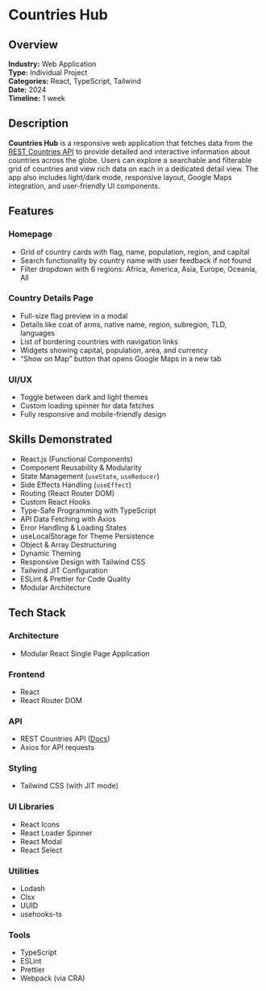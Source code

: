 # Countries Hub



## Overview

**Industry:** Web Application  
**Type:** Individual Project  
**Categories:** React, TypeScript, Tailwind  
**Date:** 2024  
**Timeline:** 1 week

## Description

**Countries Hub** is a responsive web application that fetches data from the [REST Countries API](https://restcountries.com/v3.1/) to provide detailed and interactive information about countries across the globe. Users can explore a searchable and filterable grid of countries and view rich data on each in a dedicated detail view. The app also includes light/dark mode, responsive layout, Google Maps integration, and user-friendly UI components.

## Features

### Homepage

- Grid of country cards with flag, name, population, region, and capital
- Search functionality by country name with user feedback if not found
- Filter dropdown with 6 regions: Africa, America, Asia, Europe, Oceania, All

### Country Details Page

- Full-size flag preview in a modal
- Details like coat of arms, native name, region, subregion, TLD, languages
- List of bordering countries with navigation links
- Widgets showing capital, population, area, and currency
- “Show on Map” button that opens Google Maps in a new tab

### UI/UX

- Toggle between dark and light themes
- Custom loading spinner for data fetches
- Fully responsive and mobile-friendly design

## Skills Demonstrated

- React.js (Functional Components)
- Component Reusability & Modularity
- State Management (`useState`, `useReducer`)
- Side Effects Handling (`useEffect`)
- Routing (React Router DOM)
- Custom React Hooks
- Type-Safe Programming with TypeScript
- API Data Fetching with Axios
- Error Handling & Loading States
- useLocalStorage for Theme Persistence
- Object & Array Destructuring
- Dynamic Theming
- Responsive Design with Tailwind CSS
- Tailwind JIT Configuration
- ESLint & Prettier for Code Quality
- Modular Architecture

## Tech Stack

### Architecture

- Modular React Single Page Application

### Frontend

- React
- React Router DOM

### API

- REST Countries API ([Docs](https://restcountries.com/v3.1/))
- Axios for API requests

### Styling

- Tailwind CSS (with JIT mode)

### UI Libraries

- React Icons
- React Loader Spinner
- React Modal
- React Select

### Utilities

- Lodash
- Clsx
- UUID
- usehooks-ts

### Tools

- TypeScript
- ESLint
- Prettier
- Webpack (via CRA)


